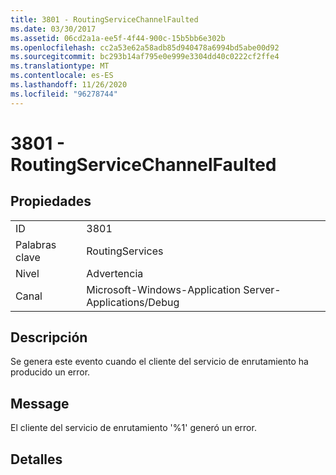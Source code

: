 ```yaml
---
title: 3801 - RoutingServiceChannelFaulted
ms.date: 03/30/2017
ms.assetid: 06cd2a1a-ee5f-4f44-900c-15b5bb6e302b
ms.openlocfilehash: cc2a53e62a58adb85d940478a6994bd5abe00d92
ms.sourcegitcommit: bc293b14af795e0e999e3304dd40c0222cf2ffe4
ms.translationtype: MT
ms.contentlocale: es-ES
ms.lasthandoff: 11/26/2020
ms.locfileid: "96278744"
---
```

# <a name="3801---routingservicechannelfaulted"></a>3801 - RoutingServiceChannelFaulted

## <a name="properties"></a>Propiedades  
  
|||  
|-|-|  
|ID|3801|  
|Palabras clave|RoutingServices|  
|Nivel|Advertencia|  
|Canal|Microsoft-Windows-Application Server-Applications/Debug|  
  
## <a name="description"></a>Descripción  

 Se genera este evento cuando el cliente del servicio de enrutamiento ha producido un error.  
  
## <a name="message"></a>Message  

 El cliente del servicio de enrutamiento '%1' generó un error.  
  
## <a name="details"></a>Detalles
